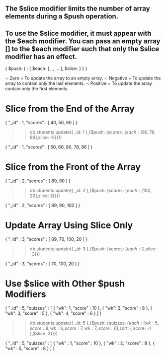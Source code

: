 ## The $slice modifier limits the number of array elements during a $push operation.

## To use the $slice modifier, it must appear with the $each modifier. You can pass an empty array [] to the $each modifier such that only the $slice modifier has an effect.
<!-- @format -->
{
  $push: {
     <field>: {
       $each: [ <value1>, <value2>, ... ],
       $slice: <num>
     }
  }
}

<num> -: Zero =	To update the array <field> to an empty array.
      -: Negative = To update the array <field> to contain only the last <num> elements.
      -: Positive = To update the array <field> contain only the first <num> elements.

# Slice from the End of the Array
{ 
  "_id" : 1, 
  "scores" : [ 40, 50, 60 ] 
}

>> db.students.update({ _id: 1 },{$push: {scores: {$each: [ 80, 78, 86 ],$slice: -5}}})

{ 
  "_id" : 1, 
  "scores" : [  50,  60,  80,  78,  86 ] 
}

# Slice from the Front of the Array
{ 
  "_id" : 2, 
  "scores" : [ 89, 90 ] 
}

>> db.students.update({ _id: 2 },{$push: {scores: {$each: [ 100, 20 ],$slice: 3}}})

{ 
  "_id" : 2, 
  "scores" : [  89,  90,  100 ] 
}

# Update Array Using Slice Only

{ 
  "_id" : 3, 
  "scores" : [  89,  70,  100,  20 ] 
}

>> db.students.update({ _id: 3 },{$push: {scores: {$each: [ ],$slice: -3}})

{ 
  "_id" : 3, 
  "scores" : [  70,  100,  20 ] 
}

# Use $slice with Other $push Modifiers

{
   "_id" : 5,
   "quizzes" : [
      { "wk": 1, "score" : 10 },
      { "wk": 2, "score" : 8 },
      { "wk": 3, "score" : 5 },
      { "wk": 4, "score" : 6 }
   ]
}

>> db.students.update({ _id: 5 },{$push: {quizzes: {$each: [ { wk: 5, score: 8 }, { wk: 6, score: 7 }, { wk: 7, score: 6 } ],$sort: { score: -1 },$slice: 3}}})

{
  "_id" : 5,
  "quizzes" : [
     { "wk" : 1, "score" : 10 },
     { "wk" : 2, "score" : 8 },
     { "wk" : 5, "score" : 8 }
  ]
}